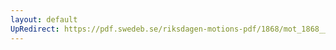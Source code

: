 ```yaml
---
layout: default
UpRedirect: https://pdf.swedeb.se/riksdagen-motions-pdf/1868/mot_1868__ak__00266.pdf
---
```


